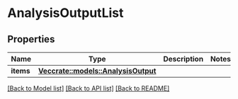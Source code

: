# AnalysisOutputList

## Properties

Name | Type | Description | Notes
------------ | ------------- | ------------- | -------------
**items** | [**Vec<crate::models::AnalysisOutput>**](AnalysisOutput.md) |  | 

[[Back to Model list]](../README.md#documentation-for-models) [[Back to API list]](../README.md#documentation-for-api-endpoints) [[Back to README]](../README.md)


